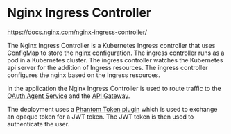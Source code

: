 # Nginx Ingress Controller

https://docs.nginx.com/nginx-ingress-controller/

The Nginx Ingress Controller is a Kubernetes Ingress controller that uses ConfigMap to store the nginx configuration. The ingress controller runs as a pod in a Kubernetes cluster. The ingress controller watches the Kubernetes api server for the addition of Ingress resources. The ingress controller configures the nginx based on the Ingress resources.

In the application the Nginx Ingress Controller is used to route traffic to the [OAuth Agent Service](../../project-structure/services/oauth-agent-service) and the [API Gateway](../../project-structure/services/api-gateway).

The deployment uses a [Phantom Token plugin](https://curity.io/resources/learn/nginx-phantom-token-module/) which is used to exchange an opaque token for a JWT token. The JWT token is then used to authenticate the user.
